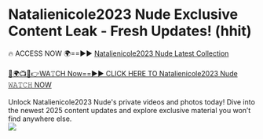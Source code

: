 # Natalienicole2023 Nude Exclusive Content Leak - Fresh Updates! (hhit)

🔥 ACCESS NOW 🌍==►► <a href="https://tinyurl.com/yc657z5k" rel="nofollow">Natalienicole2023 Nude Latest Collection</a>
<br><br>
[🔴🌍📺📱👉WA𝚃CH Now==►► CLICK HERE TO Natalienicole2023 Nude 𝚆𝙰𝚃𝙲𝙷 NOW](https://tinyurl.com/yc657z5k)
<br><br>
Unlock Natalienicole2023 Nude's private videos and photos today! Dive into the newest 2025 content updates and explore exclusive material you won’t find anywhere else.
<br>
<a href="https://tinyurl.com/yc657z5k" rel="nofollow" data-target="animated-image.originalLink"><img src="https://camo.githubusercontent.com/8a4f000d20f83aca3bf7ec5f350d767afa0574a8a352519fd8cfa583a6f93a33/68747470733a2f2f692e696d6775722e636f6d2f644a486b345a712e676966" data-canonical-src="https://i.imgur.com/dJHk4Zq.gif" style="max-width: 100%; display: inline-block;" data-target="animated-image.originalImage"></a>
<br>
